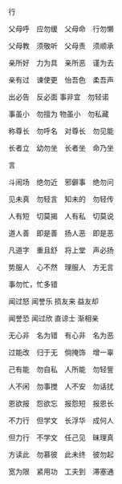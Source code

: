 行

父母呼　应勿缓　父母命　行勿懒

 

父母教　须敬听　父母责　须顺承

 

 

 

亲所好　力为具　亲所恶　谨为去

 

亲有过　谏使更　怡吾色　柔吾声

 

 

 

出必告　反必面  事非宜　勿轻诺

 

事虽小　勿擅为  物虽小　勿私藏

 

 

 

称尊长　勿呼名　对尊长　勿见能

 

长者立　幼勿坐　长者坐　命乃坐

 

 

 

言

 

斗闹场　绝勿近　邪僻事　绝勿问

 

见未真　勿轻言　知未的　勿轻传

 

 

 

人有短　切莫揭　人有私　切莫说

 

道人善　即是善　扬人恶　即是恶

 

 

 

凡道字　重且舒　将上堂　声必扬

 

势服人　心不然　理服人　方无言

 

事勿忙，忙多错

 

闻过怒 闻誉乐 损友来 益友却

闻誉恐 闻过欣 直谅士 渐相亲

 

无心非　名为错　有心非　名为恶

过能改　归于无　倘掩饰　增一辜

 

己有能　勿自私　人所能　勿轻訾

人不闲　勿事搅　人不安　勿话扰

 

恩欲报　怨欲忘　报怨短　报恩长

 

不力行　但学文　长浮华　成何人

但力行　不学文　任己见　昧理真

 

方读此　勿慕彼　此未终　彼勿起

宽为限　紧用功　工夫到　滞塞通